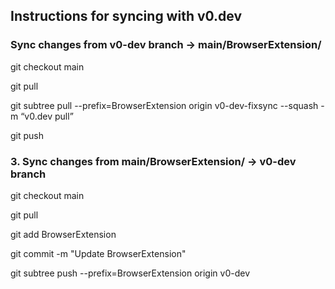 ## Instructions for syncing with v0.dev 

### Sync changes from v0-dev branch → main/BrowserExtension/

git checkout main

git pull

git subtree pull --prefix=BrowserExtension origin v0-dev-fixsync --squash -m “v0.dev pull”

git push


### 3. Sync changes from main/BrowserExtension/ → v0-dev branch

git checkout main

git pull

git add BrowserExtension 

git commit -m "Update BrowserExtension"

git subtree push --prefix=BrowserExtension origin v0-dev
